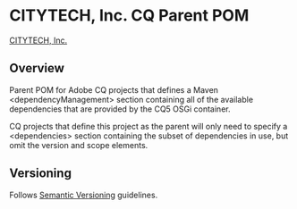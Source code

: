 # CITYTECH, Inc. CQ Parent POM

[CITYTECH, Inc.](http://www.citytechinc.com)

## Overview

Parent POM for Adobe CQ projects that defines a Maven &lt;dependencyManagement&gt; section containing all of the available dependencies that are provided by the CQ5 OSGi container.

CQ projects that define this project as the parent will only need to specify a &lt;dependencies&gt; section containing the subset of dependencies in use, but omit the version and scope elements.

## Versioning

Follows [Semantic Versioning](http://semver.org/) guidelines.